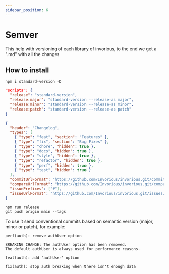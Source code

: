 ```yaml
---
sidebar_position: 6
---
```


# Semver

This help with versioning of each library of invorious, to the end we get a ".md" with all the changes

## How to install

```console
npm i standard-version -D
```

```json title="Add scripts in the package.json"
"scripts": {
  "release": "standard-version",
  "release:major": "standard-version --release-as major",
  "release:minor": "standard-version --release-as minor",
  "release:patch": "standard-version --release-as patch"
}
```

```json title="Create .versionrc.json file"
{
  "header": "Changelog",
  "types": [
    { "type": "feat", "section": "Features" },
    { "type": "fix", "section": "Bug Fixes" },
    { "type": "chore", "hidden": true },
    { "type": "docs", "hidden": true },
    { "type": "style", "hidden": true },
    { "type": "refactor", "hidden": true },
    { "type": "perf", "hidden": true },
    { "type": "test", "hidden": true }
  ],
  "commitUrlFormat": "https://github.com/Invorious/invorious.git/commit/{{hash}}",
  "compareUrlFormat": "https://github.com/Invorious/invorious.git/compare/{{previousTag}}...{{currentTag}}",
  "issuePrefixes": ["#"],
  "issueUrlFormat": "https://github.com/Invorious/invorious.git/issues/{{id}}"
}
```

```console title="Create first release to build the changelog.md, push the changes and send the tags"
npm run release
git push origin main --tags
```

To use it send conventional commits based on semantic version (major, minor or patch), for example:

```console title="Major - Breaking Release (Note that the BREAKING CHANGE: token must be in the footer of the commit)"
perf(auth): remove authUser option

BREAKING CHANGE: The authUser option has been removed.
The default authUser is always used for performance reasons.
```

```console title="Minor - Feature"
feat(auth): add 'authUser' option
```

```console title="Patch (revision) - Fix"
fix(auth): stop auth breaking when there isn't enough data
```

